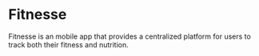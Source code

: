 # Fitnesse
Fitnesse is an mobile app that provides a centralized platform for users to track both their fitness and nutrition.
